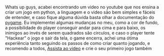 Whats up guys, acabei encontrando um video no youtube que nos ensina a criar um jogo em python, 
a linguagem e o video são bem simples e fáceis de entender, 
e  caso fique alguma dúvida basta olhar a documentação do [pygame](https://www.pygame.org/docs/ref/font.html#pygame.font.init).
Eu implementei algumas mudanças no meu, como a cor de fundo, a possibilidade do player conseguir andar para cima e para baixo,
os inimigos ao invés de serem quadrados são circulos, e caso o player tente "Hackear" o jogo e sair da tela, o game encerra,
achei uma ótima experiência tanto seguindo os passos de como criar quanto jogando, e recomendo a todos,
[Assista ao video](https://www.youtube.com/watch?v=-8n91btt5d8) e crie o seu primeiro jogo também